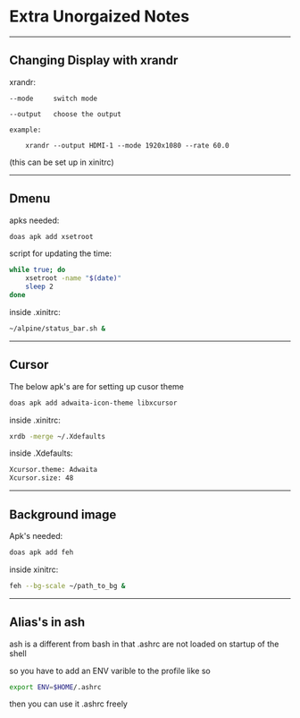 # Extra Unorgaized Notes
---
## Changing Display with xrandr
xrandr:

    --mode     switch mode

    --output   choose the output

    example:

        xrandr --output HDMI-1 --mode 1920x1080 --rate 60.0

(this can be set up in xinitrc)

---
## Dmenu

apks needed:
```sh
doas apk add xsetroot
```


script for updating the time:

```sh
while true; do
    xsetroot -name "$(date)"
    sleep 2
done
```

inside .xinitrc:
```sh
~/alpine/status_bar.sh &
```

---
## Cursor
The below apk's are for setting up cusor theme


```sh
doas apk add adwaita-icon-theme libxcursor
```


inside .xinitrc:
```sh
xrdb -merge ~/.Xdefaults
```
inside .Xdefaults:
```sh
Xcursor.theme: Adwaita
Xcursor.size: 48
```

---
## Background image
Apk's needed:

```sh
doas apk add feh
```

inside xinitrc:
```sh
feh --bg-scale ~/path_to_bg &
```

---
## Alias's in ash
ash is a different from bash in that .ashrc are not loaded on startup of the shell

so you have to add an ENV varible to the profile like so

```sh
export ENV=$HOME/.ashrc
```
then you can use it .ashrc freely




